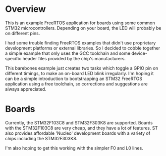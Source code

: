 # Overview

This is an example FreeRTOS application for boards using some common STM32 microcontrollers. Depending on your board, the LED will probably be on different pins.

I had some trouble finding FreeRTOS examples that didn't use proprietary development platforms or external libraries. So I decided to cobble together a simple example that only uses the GCC toolchain and some device-specific header files provided by the chip's manufacturers.

This barebones example just creates two tasks which toggle a GPIO pin on different timings, to make an on-board LED blink irregularly. I'm hoping it can be a simple introduction to bootstrapping an STM32 FreeRTOS application using a free toolchain, so corrections and suggestions are always appreciated.

# Boards

Currently, the STM32F103C8 and STM32F303K8 are supported. Boards with the STM32F103C8 are very cheap, and they have a lot of features. ST also provides affordable 'Nucleo' development boards with a variety of chips including the STM32F303K8.

I'm also hoping to get this working with the simpler F0 and L0 lines.
